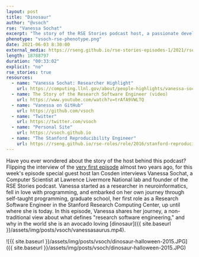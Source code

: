 ```yaml
---
layout: post
title: "Dinosaur"
author: "@vsoch"
rse: "Vanessa Sochat"
excerpt: "The story of the RSE Stories podcast host, a passionate developer, and avocado loving dinosaur."
phenotype: "vsoch-rse-phenotype.png"
date: 2021-06-03 8:30:00
external_media: https://rseng.github.io/rse-stories-episodes-1/2021/rse-stories-vanessa-sochat-episode-61.mp3
length: 18788797
duration: "00:33:02"
explicit: "no"
rse_stories: true
resources:
  - name: "Vanessa Sochat: Researcher Highlight"
    url: https://computing.llnl.gov/about/people-highlights/vanessa-sochat
  - name: The Story of the Research Software Engineer (video)
    url: https://www.youtube.com/watch?v=trAfA9VWLTQ
  - name: "Vanessa on GitHub"
    url: https://github.com/vsoch
  - name: "Twitter"
    url: https://twitter.com/vsoch
  - name: "Personal Site"
    url: https://vsoch.github.io
  - name: "The Stanford Reproducibility Engineer"
    url: https://rseng.github.io/rse-roles/role/2016/stanford-reproducibility-engineer/
--- 
```


Have you ever wondered about the story of the host behind this podcast?
Flipping the interview of the [very first episode](https://rseng.github.io/rse-stories/2019/ian-cosden/)
almost two years ago, for this week's episode special guest host Ian Cosden interviews Vanessa Sochat,
a Computer Scientist at Lawrence Livermore National lab and founder of the RSE Stories podcast. 
Vanessa started as a researcher in neuroinformatics, fell in love with programming, 
and embarked on her own journey through self-taught programming, graduate school, her first role as a Research Software
Engineer in the Stanford Research Computing Center, up until where she is today.
In this episode, Vanessa shares her journey, a non-traditional view about what defines
"research software engineering," and why in the world she is an avocado loving [dinosaur]({{ site.baseurl }}/assets/img/posts/vsoch/vanessasaurus.mp4).

![{{ site.baseurl }}/assets/img/posts/vsoch/dinosaur-halloween-2015.JPG]({{ site.baseurl }}/assets/img/posts/vsoch/dinosaur-halloween-2015.JPG)

